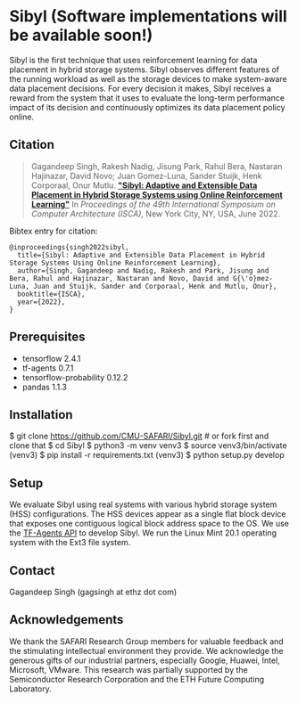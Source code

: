 # Sibyl (Software implementations will be available soon!)

Sibyl is the first technique that uses reinforcement learning for data placement in hybrid storage systems. Sibyl observes different features of the running workload as well as the storage devices to make system-aware data placement decisions. For every decision it makes, Sibyl receives a reward from the system that it uses to evaluate the long-term performance impact of its decision and continuously optimizes its data placement policy online.

## Citation
>Gagandeep Singh, Rakesh Nadig, Jisung Park, Rahul Bera, Nastaran Hajinazar, David Novo; Juan Gomez-Luna, Sander Stuijk, Henk Corporaal, Onur Mutlu.
[**"Sibyl: Adaptive and Extensible Data Placement in Hybrid Storage Systems using Online Reinforcement Learning"**](https://people.inf.ethz.ch/omutlu/pub/Sibyl_RL-based-data-placement-in-hybrid-storage-systems_isca22.pdf)
In _Proceedings of the 49th International Symposium on Computer Architecture (ISCA),_ New York City, NY, USA, June 2022.

Bibtex entry for citation:

```
@inproceedings{singh2022sibyl,
  title={Sibyl: Adaptive and Extensible Data Placement in Hybrid Storage Systems Using Online Reinforcement Learning},
  author={Singh, Gagandeep and Nadig, Rakesh and Park, Jisung and Bera, Rahul and Hajinazar, Nastaran and Novo, David and G{\'o}mez-Luna, Juan and Stuijk, Sander and Corporaal, Henk and Mutlu, Onur},
  booktitle={ISCA},
  year={2022},
}
```
## Prerequisites
* tensorflow 2.4.1
* tf-agents 0.7.1
* tensorflow-probability 0.12.2
* pandas 1.1.3

## Installation
$ git clone https://github.com/CMU-SAFARI/Sibyl.git # or fork first and clone that
$ cd Sibyl
$ python3 -m venv venv3
$ source venv3/bin/activate
(venv3) $ pip install -r requirements.txt
(venv3) $ python setup.py develop

## Setup
We evaluate Sibyl using real systems with various hybrid storage system (HSS) configurations. The HSS devices appear as a single flat block device that exposes one contiguous logical block address space to the OS. We use the [TF-Agents API](https://github.com/tensorflow/agents) to develop Sibyl. We run the Linux Mint 20.1  operating system with the  Ext3 file system.

## Contact
Gagandeep Singh (gagsingh at ethz dot com)

## Acknowledgements
We thank the SAFARI Research Group members for valuable feedback and the stimulating intellectual environment they provide. We acknowledge the generous gifts of our industrial partners, especially Google, Huawei, Intel, Microsoft, VMware. This research was partially supported by the Semiconductor Research Corporation and the ETH Future Computing Laboratory.

